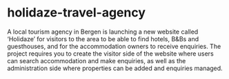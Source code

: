 # holidaze-travel-agency
 A local tourism agency in Bergen is launching a new website called ‘Holidaze’ for visitors to the area to be able to find hotels, B&Bs and guesthouses, and for the accommodation owners to receive enquiries.  The project requires you to create the visitor side of the website where users can search accommodation and make enquiries, as well as the administration side where properties can be added and enquiries managed.
